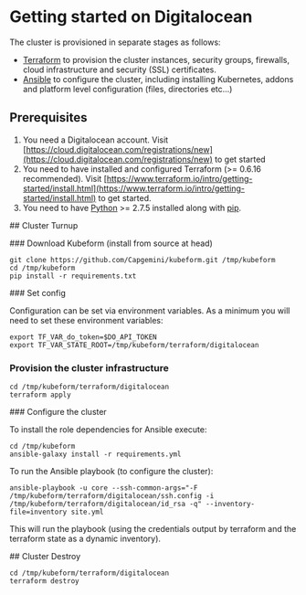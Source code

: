 # Getting started on Digitalocean

The cluster is provisioned in separate stages as follows:

* [Terraform](https://terraform.io) to provision the cluster instances, security groups, firewalls, cloud infrastructure and security (SSL) certificates.
* [Ansible](https://ansible.com) to configure the cluster, including installing Kubernetes, addons and platform level configuration (files, directories etc...)

## Prerequisites

1. You need a Digitalocean account. Visit [https://cloud.digitalocean.com/registrations/new](https://cloud.digitalocean.com/registrations/new) to get started
2. You need to have installed and configured Terraform (>= 0.6.16 recommended). Visit [https://www.terraform.io/intro/getting-started/install.html](https://www.terraform.io/intro/getting-started/install.html) to get started.
3. You need to have [Python](https://www.python.org/) >= 2.7.5 installed along with [pip](https://pip.pypa.io/en/latest/installing.html).

## Cluster Turnup

### Download Kubeform (install from source at head)
```
git clone https://github.com/Capgemini/kubeform.git /tmp/kubeform
cd /tmp/kubeform
pip install -r requirements.txt
```

### Set config

Configuration can be set via environment variables. As a minimum you will need to set these environment variables:

```
export TF_VAR_do_token=$DO_API_TOKEN
export TF_VAR_STATE_ROOT=/tmp/kubeform/terraform/digitalocean
```

### Provision the cluster infrastructure

```
cd /tmp/kubeform/terraform/digitalocean
terraform apply
```

### Configure the cluster

To install the role dependencies for Ansible execute:

```
cd /tmp/kubeform
ansible-galaxy install -r requirements.yml
```

To run the Ansible playbook (to configure the cluster):

```
ansible-playbook -u core --ssh-common-args="-F /tmp/kubeform/terraform/digitalocean/ssh.config -i /tmp/kubeform/terraform/digitalocean/id_rsa -q" --inventory-file=inventory site.yml
```

This will run the playbook (using the credentials output by terraform and the terraform state as a dynamic inventory).

## Cluster Destroy

```
cd /tmp/kubeform/terraform/digitalocean
terraform destroy
```
